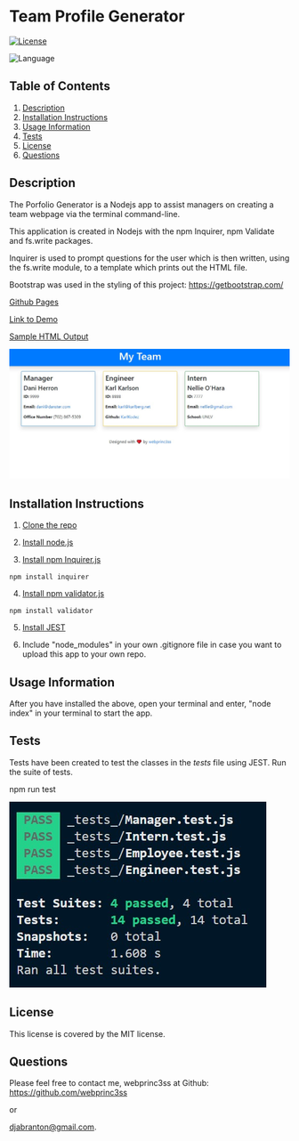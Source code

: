 
  # Team Profile Generator

   [![License](https://img.shields.io/badge/License-MIT-yellow)](https://opensource.org/licenses/MIT)

   ![Language](https://img.shields.io/badge/Lang-JavaScript-yellow)

  ## Table of Contents
  1. [Description](#description)
  2. [Installation Instructions](#installation-instructions)
  3. [Usage Information](#usage-information)
  4. [Tests](#tests)
  5. [License](#license)
  6. [Questions](#questions)
 
  
  ## Description
  The Porfolio Generator is a Nodejs app to assist managers on creating a team webpage via the terminal command-line.

  This application is created in Nodejs with the npm Inquirer, npm Validate and fs.write packages.

  Inquirer is used to prompt questions for the user which is then written, using the fs.write module, to a template which prints out the HTML file.

  Bootstrap was used in the styling of this project: https://getbootstrap.com/

  [Github Pages](https://webprinc3ss.github.io/team-profile-generator/)
  
  [Link to Demo](https://drive.google.com/file/d/1e9Etv2_t_DXYGxO8an0ycYDXvgieHEXn/view)

  [Sample HTML Output](https://webprinc3ss.github.io/team-profile-generator/)

  ![Dashboard](images/tpg.jpg)

  ## Installation Instructions
  1. [Clone the repo](https://github.com/webprinc3ss/team-profile-generator.git)

  2. [Install node.js](https://nodejs.org/en/)

  3. [Install npm Inquirer.js](https://www.npmjs.com/package/inquirer)

    npm install inquirer

  4. [Install npm validator.js](https://www.npmjs.com/package/inquirer)

    npm install validator

  5. [Install JEST](https://jestjs.io/docs/en/getting-started.html)
  
  6. Include "node_modules" in your own .gitignore file in case you want to upload this app to your own repo.
   
  ## Usage Information
  After you have installed the above, open your terminal and enter, "node index" in your terminal to start the app.
    
  ## Tests
  Tests have been created to test the classes in the _tests_ file using JEST. Run the suite of tests.

  npm run test 

  ![JEST](images/JEST.jpg)
    
  ## License
  This license is covered by the MIT license. 

  ## Questions
  Please feel free to contact me, webprinc3ss at Github: https://github.com/webprinc3ss 

  or

  djabranton@gmail.com. 
      